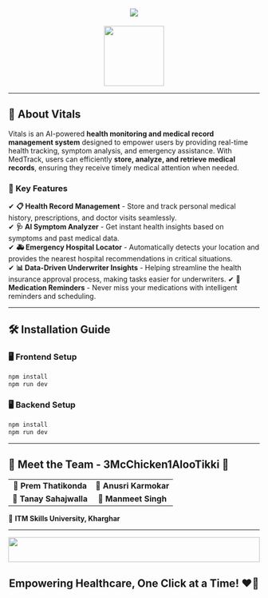 <h1 align="center">
    <img src="https://readme-typing-svg.herokuapp.com/?font=Fira+Code&size=40&center=true&vCenter=true&width=900&height=80&duration=4000&lines=🚀+MedTrack+-+Your+Health+Companion+🚀" />
</h1>

<div align="center">
    <img src="https://media.giphy.com/media/hvRJCLFzcasrR4ia7z/giphy.gif" height="120" />
</div>

---

## 🏥 About Vitals
Vitals is an AI-powered **health monitoring and medical record management system** designed to empower users by providing real-time health tracking, symptom analysis, and emergency assistance. With MedTrack, users can efficiently **store, analyze, and retrieve medical records**, ensuring they receive timely medical attention when needed.

### 🌟 Key Features
✔ **📋 Health Record Management** - Store and track personal medical history, prescriptions, and doctor visits seamlessly.  
✔ **🩺 AI Symptom Analyzer** - Get instant health insights based on symptoms and past medical data.  
✔ **🚑 Emergency Hospital Locator** - Automatically detects your location and provides the nearest hospital recommendations in critical situations.  
✔ **📊 Data-Driven Underwriter Insights** - Helping streamline the health insurance approval process, making tasks easier for underwriters.
✔ **🔔 Medication Reminders** - Never miss your medications with intelligent reminders and scheduling.  

---

## 🛠 Installation Guide
### 🖥️ Frontend Setup
```sh
npm install
npm run dev
```

### 🖥️ Backend Setup
```sh
npm install
npm run dev
```

---

## 🤝 Meet the Team - 3McChicken1AlooTikki 🍔
<table align="center">
<tr>
    <td align="center"><b>👤 Prem Thatikonda</b></td>
    <td align="center"><b>👤 Anusri Karmokar</b></td>
</tr>
<tr>
    <td align="center"><b>👤 Tanay Sahajwalla</b></td>
    <td align="center"><b>👤 Manmeet Singh</b></td>
</tr>
</table>

📍 **ITM Skills University, Kharghar**

---

<div align="center">
    <img src="https://i.imgur.com/dBaSKWF.gif" height="50" width="100%">
</div>

<h2 align="center">Empowering Healthcare, One Click at a Time! ❤️🏥</h2>
